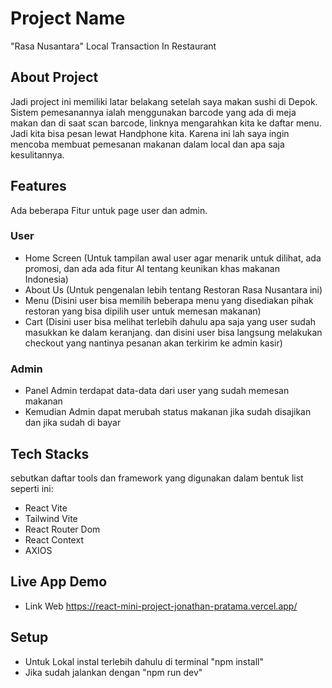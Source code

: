 # Project Name
"Rasa Nusantara" Local Transaction In Restaurant

## About Project
Jadi project ini memiliki latar belakang setelah saya makan sushi di Depok. Sistem pemesanannya ialah menggunakan barcode yang ada di meja makan dan di saat scan barcode, linknya mengarahkan kita ke daftar menu. Jadi kita bisa pesan lewat Handphone kita. Karena ini lah saya ingin mencoba membuat pemesanan makanan dalam local dan apa saja kesulitannya.

## Features
Ada beberapa Fitur untuk page user dan admin.

### User
- Home Screen (Untuk tampilan awal user agar menarik untuk dilihat, ada promosi, dan ada ada fitur AI tentang keunikan khas makanan Indonesia)
- About Us (Untuk pengenalan lebih tentang Restoran Rasa Nusantara ini)
- Menu (Disini user bisa memilih beberapa menu yang disediakan pihak restoran yang bisa dipilih user untuk memesan makanan)
- Cart (Disini user bisa melihat terlebih dahulu apa saja yang user sudah masukkan ke dalam keranjang. dan disini user bisa langsung melakukan checkout yang nantinya pesanan akan terkirim ke admin kasir)

### Admin
- Panel Admin terdapat data-data dari user yang sudah memesan makanan
- Kemudian Admin dapat merubah status makanan jika sudah disajikan dan jika sudah di bayar

## Tech Stacks
sebutkan daftar tools dan framework yang digunakan dalam bentuk list seperti ini:
- React Vite
- Tailwind Vite
- React Router Dom
- React Context
- AXIOS

## Live App Demo
- Link Web https://react-mini-project-jonathan-pratama.vercel.app/ 

## Setup 
- Untuk Lokal instal terlebih dahulu di terminal "npm install"
- Jika sudah jalankan dengan "npm run dev"